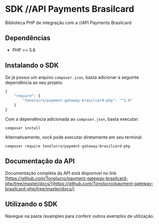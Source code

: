 # SDK //API Payments Brasilcard
Biblioteca PHP de integração com a //API Payments Brasilcard

## Dependências

* PHP >= 5.6

## Instalando o SDK

Se já possui um arquivo `composer.json`, basta adicionar a seguinte dependência ao seu projeto:

```javascript
{
    "require": {
        "tonolucro/payment-gateway-brasilcard-php": "^1.0"
    }
}
```

Com a dependência adicionada ao `composer.json`, basta executar:

```
composer install
```

Alternativamente, você pode executar diretamente em seu terminal:

```
composer require tonolucro/payment-gateway-brasilcard-php
```

## Documentação da API

Documentação completa da API está disponível no link [https://github.com/Tonolucro/payment-gateway-brasilcard-php/tree/master/docs/](https://github.com/Tonolucro/payment-gateway-brasilcard-php/tree/master/docs/)

## Utilizando o SDK

Navegue na pasta /examples para conferir outros exemplos de utilização.